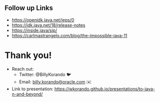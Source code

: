 ## Follow up Links

* https://openjdk.java.net/jeps/0
* https://jdk.java.net/18/release-notes
* https://inside.java/sip/
* https://carlmastrangelo.com/blog/the-impossible-java-11

>>
# Thank you!

* Reach out: 
    * Twitter: @BillyKorando 🐦
    * Email: billy.korando@oracle.com ✉️
* Link to presentation: https://wkorando.github.io/presentations/to-java-n-and-beyond/


